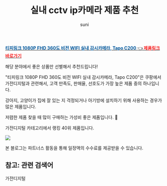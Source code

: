 ﻿---
layout: post
title:  "실내 cctv ip카메라 제품 추천" 
author: suni
categories: [ 가전디지털 ]
tags: []
image: https://static.coupangcdn.com/image/retail/images/113319018037587-635f9fb6-a8c1-415b-a051-7fb0c4bf79f0.jpg 
description: "쿠팡에서 관련 상품으로 가장 고객 선호도가 높은 제품 중 하나입니다."
---
<a href="https://link.coupang.com/re/AFFSDP?lptag=AF5011742&pageKey=1257342889&itemId=2258105672&vendorItemId=70255414258&traceid=V0-113-66b335213fcd4329"><b><font color='#01579B'>티피링크 1080P FHD 360도 비전 WIFI 실내 감시카메라, Tapo C200 </font></b>👈<b><font color='#f71919'> 제품링크 바로가기</font></b></a>

해당 분야에서 좋은 상품만 선별해서 추천드립니다!

"티피링크 1080P FHD 360도 비전 WIFI 실내 감시카메라, Tapo C200"은 쿠팡에서 가전디지털과 관련해서, 고객 만족도, 판매율, 선호도가 가장 높은 제품 중의 하나입니다.

강아지, 고양이가 집에 잘 있는 지 걱정되거나 아기방에 설치하기 위해 사용하는 경우가 많은 제품입니다. 

저렴한 제품 찾을 때 많이 구매하는 가성비 좋은 제품입니다. 🙂

가전디지털 카테고리에서 랭킹  40위 제품입니다. 

<a href="https://link.coupang.com/re/AFFSDP?lptag=AF5011742&pageKey=1257342889&itemId=2258105672&vendorItemId=70255414258&traceid=V0-113-66b335213fcd4329"> <img src="https://static.coupangcdn.com/image/retail/images/113319018037587-635f9fb6-a8c1-415b-a051-7fb0c4bf79f0.jpg"></a>

본 블로그는 파트너스 활동을 통해 일정액의 수수료를 제공받을 수 있습니다.

## 참고: 관련 검색어    
가전디지털
